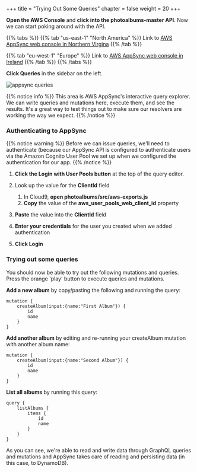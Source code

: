 +++
title = "Trying Out Some Queries"
chapter = false
weight = 20
+++


**Open the AWS Console** and **click into the photoalbums-master API**. Now we can start poking around with the API.

{{% tabs %}}
{{% tab "us-east-1" "North America" %}}
Link to [AWS AppSync web console in Northern Virgina](https://console.aws.amazon.com/appsync/home?region=us-east-1#/apis)
{{% /tab %}}

{{% tab  "eu-west-1"  "Europe" %}}
Link to [AWS AppSync web console in Ireland](https://console.aws.amazon.com/appsync/home?region=eu-west-1#/apis)
{{% /tab %}}
{{% /tabs %}}

**Click Queries** in the sidebar on the left.

![appsync queries](/images/appsync_queries.png?classes=border)

{{% notice info %}}
This area is AWS AppSync's interactive query explorer. We can write queries and mutations here, execute them, and see the results. It's a great way to test things out to make sure our resolvers are working the way we expect.
{{% /notice %}}

### Authenticating to AppSync

{{% notice warning %}}
Before we can issue queries, we'll need to authenticate (because our AppSync API is configured to authenticate users via the Amazon Cognito User Pool we set up when we configured the authentication for our app.
{{% /notice %}}

1. **Click the Login with User Pools button** at the top of the query editor.

1. Look up the value for the **ClientId** field
    1.  In Cloud9, **open photoalbums/src/aws-exports.js**
    2.  **Copy** the value of the **aws_user_pools_web_client_id** property

1. **Paste** the value into the **ClientId** field

1. **Enter your credentials** for the user you created when we added authentication

1. **Click Login**

### Trying out some queries

You should now be able to try out the following mutations and queries. Press the orange 'play' button to execute queries and mutations.

**Add a new album** by copy/pasting the following and running the query:

    mutation {
        createAlbum(input:{name:"First Album"}) {
            id
            name
        }
    }

**Add another album** by editing and re-running your createAlbum mutation with another album name:

    mutation {
        createAlbum(input:{name:"Second Album"}) {
            id
            name
        }
    }

**List all albums** by running this query:

    query {
        listAlbums {
            items {
                id
                name
            }
        }
    }

As you can see, we're able to read and write data through GraphQL queries and mutations and AppSync takes care of reading and persisting data (in this case, to DynamoDB).